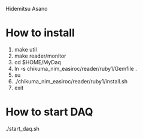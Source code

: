 Hidemitsu Asano


#  How to install

   1. make util
   2. make reader/monitor
   3. cd $HOME/MyDaq
   4. ln -s chikuma_nim_easiroc/reader/ruby1/Gemfile .
   5. su
   6. ./chikuma_nim_easiroc/reader/ruby1/install.sh
   7. exit

# How to start DAQ
  ./start_daq.sh
